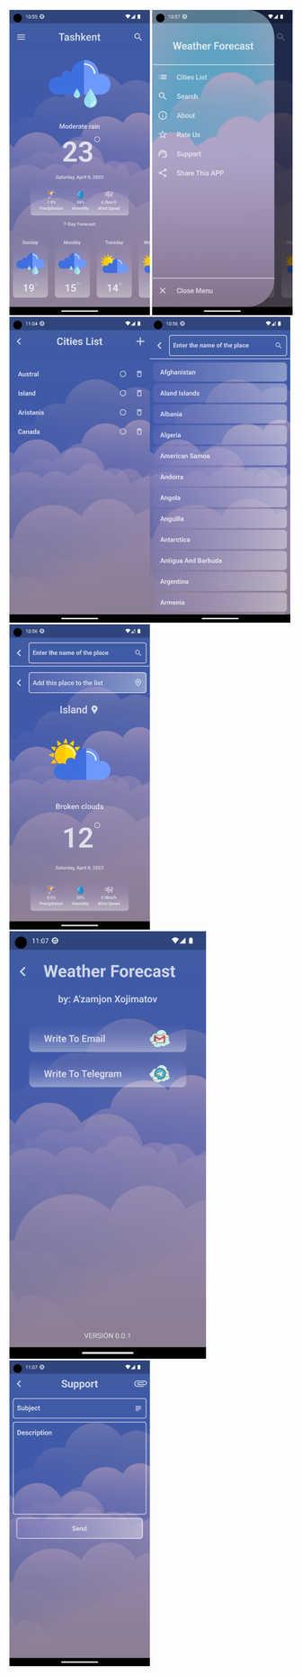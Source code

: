 <img src="screenshots/1_home.png" width="250" title="Home"> <img src="screenshots/2_drawer.png" width="250" title="Drawer"><img src="screenshots/3_citiesList.png" width="250" title="Cities List"><img src="screenshots/4_search.png" width="250" title="Search"><img src="screenshots/5_searchResu.png" width="250" title="Search Result"><img src="screenshots/6_about.png" width="350" title="About"><img src="screenshots/7_support.png" width="250" title="Support">